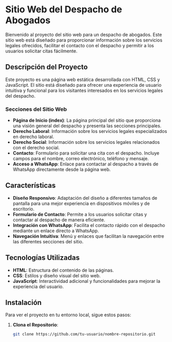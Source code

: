 # Sitio Web del Despacho de Abogados

Bienvenido al proyecto del sitio web para un despacho de abogados. Este sitio web está diseñado para proporcionar información sobre los servicios legales ofrecidos, facilitar el contacto con el despacho y permitir a los usuarios solicitar citas fácilmente.

## Descripción del Proyecto

Este proyecto es una página web estática desarrollada con HTML, CSS y JavaScript. El sitio está diseñado para ofrecer una experiencia de usuario intuitiva y funcional para los visitantes interesados en los servicios legales del despacho.

### Secciones del Sitio Web

- **Página de Inicio (index)**: La página principal del sitio que proporciona una visión general del despacho y presenta las secciones principales.
- **Derecho Laboral**: Información sobre los servicios legales especializados en derecho laboral.
- **Derecho Social**: Información sobre los servicios legales relacionados con el derecho social.
- **Contacto**: Formulario para solicitar una cita con el despacho. Incluye campos para el nombre, correo electrónico, teléfono y mensaje.
- **Acceso a WhatsApp**: Enlace para contactar al despacho a través de WhatsApp directamente desde la página web.

## Características

- **Diseño Responsivo**: Adaptación del diseño a diferentes tamaños de pantalla para una mejor experiencia en dispositivos móviles y de escritorio.
- **Formulario de Contacto**: Permite a los usuarios solicitar citas y contactar al despacho de manera eficiente.
- **Integración con WhatsApp**: Facilita el contacto rápido con el despacho mediante un enlace directo a WhatsApp.
- **Navegación Intuitiva**: Menú y enlaces que facilitan la navegación entre las diferentes secciones del sitio.

## Tecnologías Utilizadas

- **HTML**: Estructura del contenido de las páginas.
- **CSS**: Estilos y diseño visual del sitio web.
- **JavaScript**: Interactividad adicional y funcionalidades para mejorar la experiencia del usuario.

## Instalación

Para ver el proyecto en tu entorno local, sigue estos pasos:

1. **Clona el Repositorio**:
   ```bash
   git clone https://github.com/tu-usuario/nombre-repositorio.git
